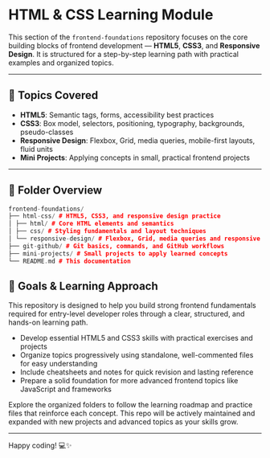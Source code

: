 # HTML & CSS Learning Module

This section of the `frontend-foundations` repository focuses on the core building blocks of frontend development — **HTML5**, **CSS3**, and **Responsive Design**. It is structured for a step-by-step learning path with practical examples and organized topics.

---

## 🧠 Topics Covered

- **HTML5**: Semantic tags, forms, accessibility best practices
- **CSS3**: Box model, selectors, positioning, typography, backgrounds, pseudo-classes
- **Responsive Design**: Flexbox, Grid, media queries, mobile-first layouts, fluid units
- **Mini Projects**: Applying concepts in small, practical frontend projects

---

## 📁 Folder Overview

```cpp
frontend-foundations/
├── html-css/ # HTML5, CSS3, and responsive design practice
│ ├── html/ # Core HTML elements and semantics
│ ├── css/ # Styling fundamentals and layout techniques
│ └── responsive-design/ # Flexbox, Grid, media queries and responsive layouts
├── git-github/ # Git basics, commands, and GitHub workflows
├── mini-projects/ # Small projects to apply learned concepts
└── README.md # This documentation
```

## 🎯 Goals & Learning Approach

This repository is designed to help you build strong frontend fundamentals required for entry-level developer roles through a clear, structured, and hands-on learning path.

- Develop essential HTML5 and CSS3 skills with practical exercises and projects
- Organize topics progressively using standalone, well-commented files for easy understanding
- Include cheatsheets and notes for quick revision and lasting reference
- Prepare a solid foundation for more advanced frontend topics like JavaScript and frameworks

Explore the organized folders to follow the learning roadmap and practice files that reinforce each concept. This repo will be actively maintained and expanded with new projects and advanced topics as your skills grow.

---

Happy coding! 💻✨
